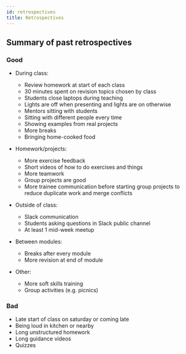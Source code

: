 ```yaml
---
id: retrospectives
title: Retrospectives
---
```


## Summary of past retrospectives

### Good

- During class:

  - Review homework at start of each class
  - 30 minutes spent on revision topics chosen by class
  - Students close laptops during teaching
  - Lights are off when presenting and lights are on otherwise
  - Mentors sitting with students
  - Sitting with different people every time
  - Showing examples from real projects
  - More breaks
  - Bringing home-cooked food

- Homework/projects:

  - More exercise feedback
  - Short videos of how to do exercises and things
  - More teamwork
  - Group projects are good
  - More trainee communication before starting group projects to reduce duplicate work and merge conflicts

- Outside of class:

  - Slack communication
  - Students asking questions in Slack public channel
  - At least 1 mid-week meetup

- Between modules:

  - Breaks after every module
  - More revision at end of module

- Other:
  - More soft skills training
  - Group activities (e.g. picnics)

### Bad

- Late start of class on saturday or coming late
- Being loud in kitchen or nearby
- Long unstructured homework
- Long guidance videos
- Quizzes
